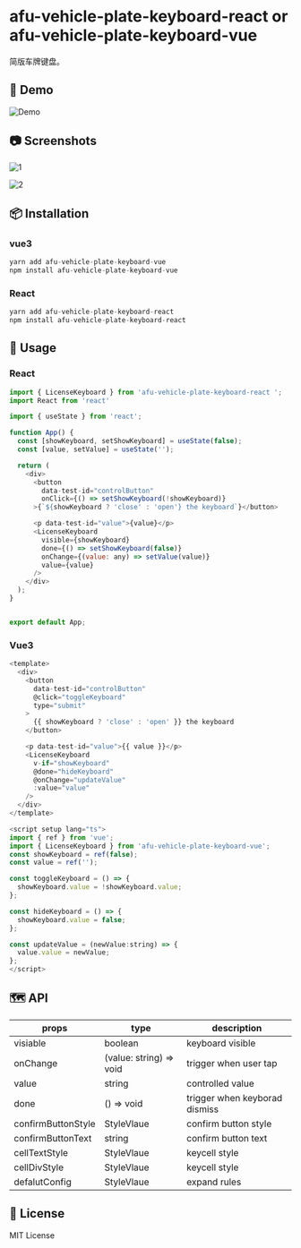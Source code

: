 # afu-vehicle-plate-keyboard-react or afu-vehicle-plate-keyboard-vue

简版车牌键盘。

## 🚗 Demo

![Demo](https://z.autoimg.cn/sou/auto-vehicle-plate-keyboard/default-5.gif)

## 📷 Screenshots

![1](https://z.autoimg.cn/sou/auto-vehicle-plate-keyboard/default-1.png)

![2](https://z.autoimg.cn/sou/auto-vehicle-plate-keyboard/default-2.png)

## 📦 Installation

### vue3 
```Javascript
yarn add afu-vehicle-plate-keyboard-vue
npm install afu-vehicle-plate-keyboard-vue
```

### React 
```Javascript
yarn add afu-vehicle-plate-keyboard-react 
npm install afu-vehicle-plate-keyboard-react 
```

## 🔨 Usage

### React

```JavaScript
import { LicenseKeyboard } from 'afu-vehicle-plate-keyboard-react ';
import React from 'react'

import { useState } from 'react';

function App() {
  const [showKeyboard, setShowKeyboard] = useState(false);
  const [value, setValue] = useState('');

  return (
    <div>
      <button
        data-test-id="controlButton"
        onClick={() => setShowKeyboard(!showKeyboard)}
      >{`${showKeyboard ? 'close' : 'open'} the keyboard`}</button>

      <p data-test-id="value">{value}</p>
      <LicenseKeyboard
        visible={showKeyboard}
        done={() => setShowKeyboard(false)}
        onChange={(value: any) => setValue(value)}
        value={value}
      />
    </div>
  );
}


export default App;

```

### Vue3

```JavaScript
<template>
  <div>
    <button
      data-test-id="controlButton"
      @click="toggleKeyboard"
      type="submit"
    >
      {{ showKeyboard ? 'close' : 'open' }} the keyboard
    </button>

    <p data-test-id="value">{{ value }}</p>
    <LicenseKeyboard
      v-if="showKeyboard"
      @done="hideKeyboard"
      @onChange="updateValue"
      :value="value"
    />
  </div>
</template>

<script setup lang="ts">
import { ref } from 'vue';
import { LicenseKeyboard } from 'afu-vehicle-plate-keyboard-vue';
const showKeyboard = ref(false);
const value = ref('');

const toggleKeyboard = () => {
  showKeyboard.value = !showKeyboard.value;
};

const hideKeyboard = () => {
  showKeyboard.value = false;
};

const updateValue = (newValue:string) => {
  value.value = newValue;
};
</script>


```

## 🗺 API

| props              | type                    | description                   |
| ------------------ | ----------------------- | ----------------------------- |
| visiable           | boolean                 | keyboard visible              |
| onChange           | (value: string) => void | trigger when user tap         |
| value              | string                  | controlled value              |
| done               | () => void              | trigger when keyborad dismiss |
| confirmButtonStyle | StyleVlaue     | confirm button style          |
| confirmButtonText  | string                  | confirm button text           |
| cellTextStyle      | StyleVlaue     | keycell style                 |
| cellDivStyle      | StyleVlaue     | keycell style                 |
| defalutConfig      | StyleVlaue     | expand rules                  |

## 📝 License

MIT License
